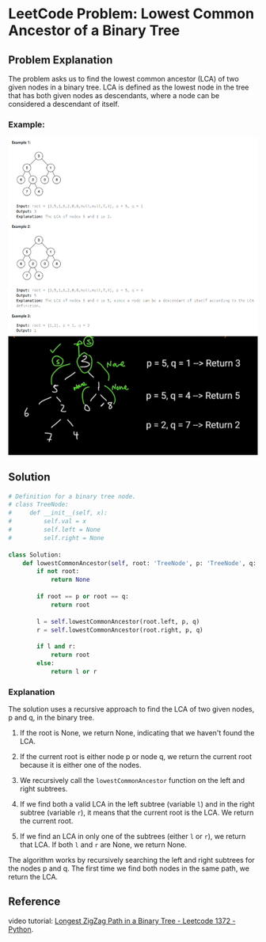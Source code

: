 # LeetCode Problem: Lowest Common Ancestor of a Binary Tree

## Problem Explanation

The problem asks us to find the lowest common ancestor (LCA) of two given nodes in a binary tree. LCA is defined as the lowest node in the tree that has both given nodes as descendants, where a node can be considered a descendant of itself.

### Example:
![example](./img/example.png)
![solution](./img/solution.png)

## Solution

```python
# Definition for a binary tree node.
# class TreeNode:
#     def __init__(self, x):
#         self.val = x
#         self.left = None
#         self.right = None

class Solution:
    def lowestCommonAncestor(self, root: 'TreeNode', p: 'TreeNode', q: 'TreeNode') -> 'TreeNode':
        if not root:
            return None

        if root == p or root == q:
            return root
        
        l = self.lowestCommonAncestor(root.left, p, q)
        r = self.lowestCommonAncestor(root.right, p, q)

        if l and r:
            return root
        else:
            return l or r
```

### Explanation

The solution uses a recursive approach to find the LCA of two given nodes, p and q, in the binary tree.

1. If the root is None, we return None, indicating that we haven't found the LCA.

2. If the current root is either node p or node q, we return the current root because it is either one of the nodes.

3. We recursively call the `lowestCommonAncestor` function on the left and right subtrees.

4. If we find both a valid LCA in the left subtree (variable `l`) and in the right subtree (variable `r`), it means that the current root is the LCA. We return the current root.

5. If we find an LCA in only one of the subtrees (either `l` or `r`), we return that LCA. If both `l` and `r` are None, we return None.

The algorithm works by recursively searching the left and right subtrees for the nodes p and q. The first time we find both nodes in the same path, we return the LCA.

## Reference
video tutorial: [Longest ZigZag Path in a Binary Tree - Leetcode 1372 - Python](https://www.youtube.com/watch?v=nYayKgQzThs).